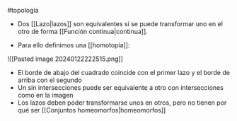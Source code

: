 #topología 

- Dos [[Lazo|lazos]] son equivalentes si se puede transformar uno en el otro de forma [[Función continua|continua]].

- Para ello definimos una [[homotopía]]:

![[Pasted image 20240122222515.png]]

- El borde de abajo del cuadrado coincide con el primer lazo y el borde de arriba con el segundo
- Un sin intersecciones puede ser equivalente a otro con intersecciones como en la imagen
- Los lazos deben poder transformarse unos en otros, pero no tienen por qué ser [[Conjuntos homeomorfos|homeomorfos]]
